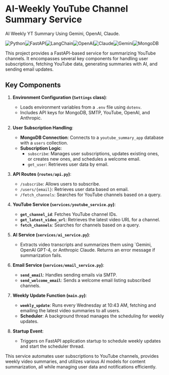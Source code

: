 # AI-Weekly YouTube Channel Summary Service
AI Weekly YT Summary Using Gemini, OpenAI, Claude.


![Python](https://img.shields.io/badge/Python-3776AB?style=for-the-badge&logo=python&logoColor=white)![FastAPI](https://img.shields.io/badge/FastAPI-005571?style=for-the-badge&logo=fastapi&logoColor=white)![LangChain](https://img.shields.io/badge/LangChain-00BFFF?style=for-the-badge&logo=langchain&logoColor=white)![OpenAI](https://img.shields.io/badge/OpenAI-8C1D40?style=for-the-badge&logo=openai&logoColor=white)![Claude](https://img.shields.io/badge/Claude-00A3E0?style=for-the-badge&logo=anthropic&logoColor=white)![Gemini](https://img.shields.io/badge/google-4285F4?style=for-the-badge&logo=google&logoColor=white)![MongoDB](https://img.shields.io/badge/MongoDB-4EA94B?style=for-the-badge&logo=mongodb&logoColor=white)

This project provides a FastAPI-based service for summarizing YouTube channels. It encompasses several key components for handling user subscriptions, fetching YouTube data, generating summaries with AI, and sending email updates.

## Key Components

1. **Environment Configuration (`Settings` class)**:
   - Loads environment variables from a `.env` file using `dotenv`.
   - Includes API keys for MongoDB, SMTP, YouTube, OpenAI, and Anthropic.

2. **User Subscription Handling**:
   - **MongoDB Connection**: Connects to a `youtube_summary_app` database with a `users` collection.
   - **Subscription Logic**:
     - `subscribe`: Manages user subscriptions, updates existing ones, or creates new ones, and schedules a welcome email.
     - `get_user`: Retrieves user data by email.

3. **API Routes (`routes/api.py`)**:
   - `/subscribe`: Allows users to subscribe.
   - `/users/{email}`: Retrieves user data based on email.
   - `/fetch_channels`: Searches for YouTube channels based on a query.

4. **YouTube Service (`services/youtube_service.py`)**:
   - **`get_channel_id`**: Fetches YouTube channel IDs.
   - **`get_latest_video_url`**: Retrieves the latest video URL for a channel.
   - **`fetch_channels`**: Searches for channels based on a query.

5. **AI Service (`services/ai_service.py`)**:
   - Extracts video transcripts and summarizes them using `Gemini, OpenAI GPT-4, or Anthropic Claude. Returns an error message if summarization fails.

6. **Email Service (`services/email_service.py`)**:
   - **`send_email`**: Handles sending emails via SMTP.
   - **`send_welcome_email`**: Sends a welcome email listing subscribed channels.

7. **Weekly Update Function (`main.py`)**:
   - **`weekly_update`**: Runs every Wednesday at 10:43 AM, fetching and emailing the latest video summaries to all users.
   - **Scheduler**: A background thread manages the scheduling for weekly updates.

8. **Startup Event**:
   - Triggers on FastAPI application startup to schedule weekly updates and start the scheduler thread.

This service automates user subscriptions to YouTube channels, provides weekly video summaries, and utilizes various AI models for content summarization, all while managing user data and notifications efficiently.